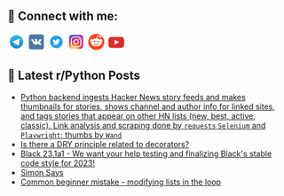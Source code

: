 ## 🔎 Connect with me:
[<img src="https://github.com/bullbesh/bullbesh/blob/main/images/Telegram.png" width="32" height="32" />](https://t.me/bullbesh)
[<img src="https://github.com/bullbesh/bullbesh/blob/main/images/VK.png" width="32" height="32" />](https://vk.com/bullbesh)
[<img src="https://github.com/bullbesh/bullbesh/blob/main/images/Twitter.png" width="32" height="32" />](https://twitter.com/bullbesh1)
[<img src="https://github.com/bullbesh/bullbesh/blob/main/images/Instagram.png" width="32" height="32" />](https://www.instagram.com/bullbesh)
[<img src="https://github.com/bullbesh/bullbesh/blob/main/images/Reddit.png" width="32" height="32" />](https://www.reddit.com/user/bullbesh)
[<img src="https://github.com/bullbesh/bullbesh/blob/main/images/YouTube.png" width="32" height="32" />](https://www.youtube.com/channel/UCtfjRs6uzgq5mfm8S06WTcg)

## 📕 Latest r/Python Posts
<!-- BLOG-POST-LIST:START -->
- [Python backend ingests Hacker News story feeds and makes thumbnails for stories, shows channel and author info for linked sites, and tags stories that appear on other HN lists &lpar;new, best, active, classic&rpar;. Link analysis and scraping done by `requests` `Selenium` and `Playwright`; thumbs by `Wand`](https://www.reddit.com/r/Python/comments/zqdz6j/python_backend_ingests_hacker_news_story_feeds/)
- [Is there a DRY principle related to decorators?](https://www.reddit.com/r/Python/comments/zqd215/is_there_a_dry_principle_related_to_decorators/)
- [Black 23.1a1 - We want your help testing and finalizing Black&#39;s stable code style for 2023!](https://www.reddit.com/r/Python/comments/zqcnpk/black_231a1_we_want_your_help_testing_and/)
- [Simon Says](https://www.reddit.com/r/Python/comments/zq9nme/simon_says/)
- [Common beginner mistake - modifying lists in the loop](https://www.reddit.com/r/Python/comments/zq9f5f/common_beginner_mistake_modifying_lists_in_the/)
<!-- BLOG-POST-LIST:END -->
